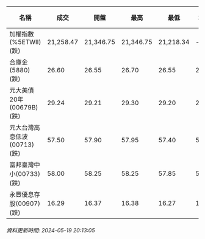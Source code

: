 | 名稱 | 成交 | 開盤 | 最高 | 最低 | 均價 | 成交金額(億) | 昨收 | 漲跌幅 | 漲跌 | 總量 | 昨量 | 振幅 |
| -------- | -------- | -------- | -------- |-------- | -------- | -------- |-------- |-------- |-------- | -------- | -------- |-------- |
|加權指數(%5ETWII) (跌)|21,258.47|21,346.75|21,346.75|21,218.34|-|4,164.94|21,304.26|0.21%|45.79|9,334,286|0|0.60%|
|合庫金(5880) (跌)|26.60|26.55|26.70|26.55|26.64|1.79|26.70|0.37%|0.10|6,730|13,135|0.56%|
|元大美債20年(00679B) (跌)|29.24|29.21|29.30|29.20|29.26|13.95|29.30|0.20%|0.06|47,667|88,676|0.34%|
|元大台灣高息低波(00713) (跌)|57.50|57.90|57.95|57.40|57.59|3.49|57.85|0.61%|0.35|6,064|4,955|0.95%|
|富邦臺灣中小(00733) (跌)|58.00|58.25|58.25|57.85|58.03|1.15|58.20|0.34%|0.20|1,985|3,123|0.69%|
|永豐優息存股(00907) (跌)|16.29|16.37|16.38|16.27|16.33|0.301|16.37|0.49%|0.08|1,843|4,960|0.67%|
###### 資料更新時間: 2024-05-19 20:13:05